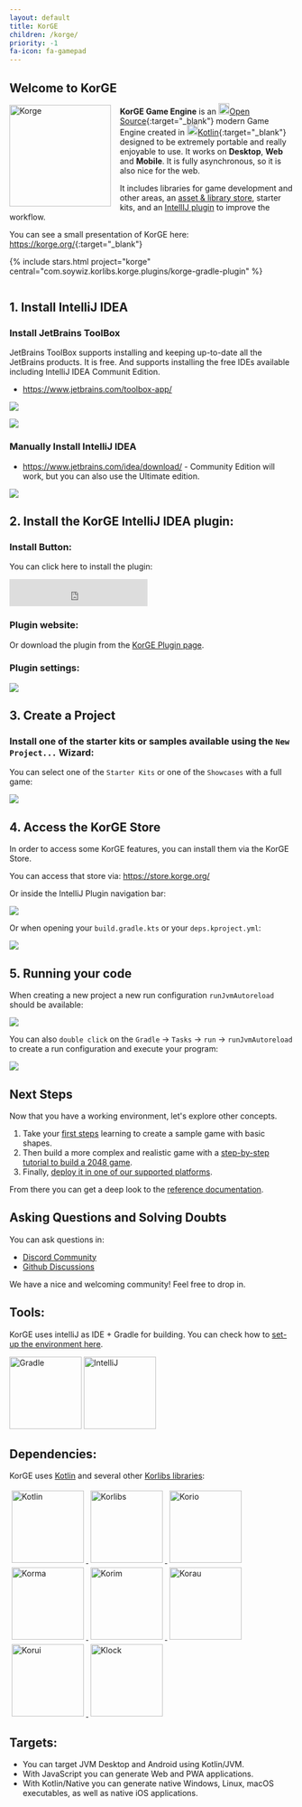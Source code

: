 ```yaml
---
layout: default
title: KorGE
children: /korge/
priority: -1
fa-icon: fa-gamepad
---
```


## Welcome to KorGE

<img alt="Korge" src="/i/logos/korge.svg" width="180" height="180" style="float:left;margin-right:16px;"/>

**KorGE Game Engine** is an [<img alt="Kotlin" src="/i/logos/korge.svg" style="width:1.4em;height:1.4em;margin-top:-0.2em;" />Open Source](https://github.com/korlibs/korge){:target="_blank"} modern Game Engine created in [<img alt="Kotlin" src="/i/logos/kotlin.svg" style="width:1.4em;height:1.4em;margin-top:-0.2em;" />Kotlin](https://kotlinlang.org/){:target="_blank"} designed to be extremely portable and really enjoyable to use.
It works on 
<span title="JVM & K/N: Windows, MacOS Linux">**Desktop**</span>,
<span title="JS & WASM (WIP)">**Web**</span> and 
<span title="Android & iOS">**Mobile**</span>. 
It is fully asynchronous, so it is also nice for the web.

It includes libraries for game development and other areas,
an [asset & library store](https://store.korge.org/),
starter kits,
and an [IntellIJ plugin](https://plugins.jetbrains.com/plugin/9676-korge) to improve the workflow.

You can see a small presentation of KorGE here: <https://korge.org/>{:target="_blank"}

{% include stars.html project="korge" central="com.soywiz.korlibs.korge.plugins/korge-gradle-plugin" %}

<div style="clear:both;"></div>

## 1. Install IntelliJ IDEA

### Install JetBrains ToolBox

JetBrains ToolBox supports installing and keeping up-to-date all the JetBrains products. It is free.
And supports installing the free IDEs available including IntelliJ IDEA Communit Edition. 

* <https://www.jetbrains.com/toolbox-app/>

![](jetbrains-toolbox-1.png)

![](jetbrains-toolbox-2.png)

### Manually Install IntelliJ IDEA

* <https://www.jetbrains.com/idea/download/> - Community Edition will work, but you can also use the Ultimate edition.

![](install-intellij-idea.png)

## 2. Install the KorGE **IntelliJ IDEA plugin**:

### Install Button:

You can click here to install the plugin:

<iframe frameborder="none" width="245px" height="48px" src="https://plugins.jetbrains.com/embeddable/install/9676"></iframe>

### Plugin website:

Or download the plugin from the [KorGE Plugin page](https://plugins.jetbrains.com/plugin/9676-korge).

### Plugin settings:

![](korge-marketplace-plugin.png)

## 3. Create a Project

### Install one of the starter kits or samples available using the `New Project...` Wizard:

You can select one of the `Starter Kits` or one of the `Showcases` with a full game:

![](korge-new-project.png)

## 4. Access the KorGE Store

In order to access some KorGE features, you can install them via the KorGE Store.

You can access that store via: <https://store.korge.org/>

Or inside the IntelliJ Plugin navigation bar:

![](jitto-korge-store.png)

Or when opening your `build.gradle.kts` or your `deps.kproject.yml`:

![](jitto-korge-store2.png)

## 5. Running your code

When creating a new project a new run configuration `runJvmAutoreload` should be available:

![](runJvmAutoreload.png)

You can also `double click` on the `Gradle` → `Tasks` → `run` → `runJvmAutoreload`
to create a run configuration and execute your program:

![](gradle-panel-runJvmAutoreload.png)

## Next Steps

Now that you have a working environment, let's explore other concepts.

1. Take your [first steps](firststeps) learning to create a sample game with basic shapes.
2. Then build a more complex and realistic game with a [step-by-step tutorial to build a 2048 game](/korge/samples/).
3. Finally, [deploy it in one of our supported platforms](/korge/deployment/).

From there you can get a deep look to the [reference documentation](/korge/reference/).

## Asking Questions and Solving Doubts

You can ask questions in:

* [Discord Community](https://discord.korge.org/)
* [Github Discussions](https://github.com/korlibs/korge/discussions)

We have a nice and welcoming community! Feel free to drop in.
















## Tools:

KorGE uses intelliJ as IDE + Gradle for building. You can check how to [set-up the environment here](/korge/gettingstarted/setup/).

<img alt="Gradle" src="/i/logos/gradle.svg" style="width:128px;height:128px;" />
<img alt="IntelliJ" src="/i/logos/intellij.svg" style="width:128px;height:128px;" />

## Dependencies:

KorGE uses [Kotlin](https://kotlinlang.org/) and several other [Korlibs libraries](https://github.com/korlibs/korge):

<a href="https://kotlinlang.org/">
  <img alt="Kotlin" src="/i/logos/kotlin.svg" width="128" height="128" style="padding:4px;" />
</a>
<a href="https://github.com/korlibs/korlibs">
  <img alt="Korlibs" src="/i/logos/korlibs.svg" width="128" height="128" style="padding:4px;" />
</a>
<a href="https://github.com/korlibs/korio">
  <img alt="Korio" src="/i/logos/korio.svg" width="128" height="128" style="padding:4px;" />
</a>
<a href="https://github.com/korlibs/korma">
  <img alt="Korma" src="/i/logos/korma.svg" width="128" height="128" style="padding:4px;" />
</a>
<a href="https://github.com/korlibs/korim">
  <img alt="Korim" src="/i/logos/korim.svg" width="128" height="128" style="padding:4px;" />
</a>
<a href="https://github.com/korlibs/korau">
  <img alt="Korau" src="/i/logos/korau.svg" width="128" height="128" style="padding:4px;" />
</a>
<a href="https://github.com/korlibs/korgw">
  <img alt="Korui" src="/i/logos/korui.svg" width="128" height="128" style="padding:4px;" />
</a>
<a href="https://github.com/korlibs/klock">
  <img alt="Klock" src="/i/logos/klock.svg" width="128" height="128" style="padding:4px;" />
</a>

## Targets:

* You can target JVM Desktop and Android using Kotlin/JVM.
* With JavaScript you can generate Web and PWA applications.
* With Kotlin/Native you can generate native Windows, Linux, macOS executables, as well as native iOS applications.
